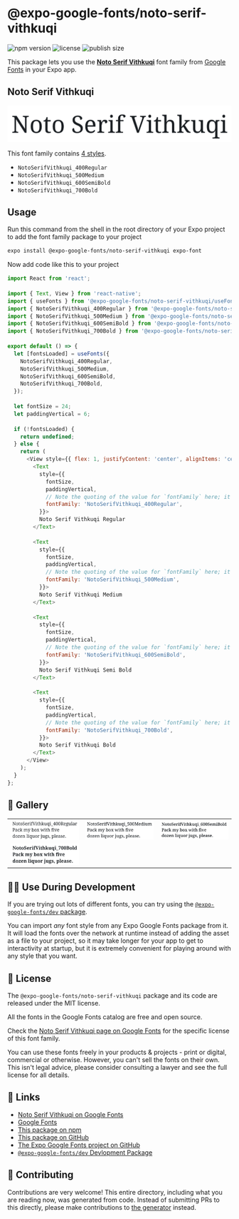 # @expo-google-fonts/noto-serif-vithkuqi

![npm version](https://flat.badgen.net/npm/v/@expo-google-fonts/noto-serif-vithkuqi)
![license](https://flat.badgen.net/github/license/expo/google-fonts)
![publish size](https://flat.badgen.net/packagephobia/install/@expo-google-fonts/noto-serif-vithkuqi)

This package lets you use the [**Noto Serif Vithkuqi**](https://fonts.google.com/specimen/Noto+Serif+Vithkuqi) font family from [Google Fonts](https://fonts.google.com/) in your Expo app.

## Noto Serif Vithkuqi

![Noto Serif Vithkuqi](./font-family.png)

This font family contains [4 styles](#-gallery).

- `NotoSerifVithkuqi_400Regular`
- `NotoSerifVithkuqi_500Medium`
- `NotoSerifVithkuqi_600SemiBold`
- `NotoSerifVithkuqi_700Bold`

## Usage

Run this command from the shell in the root directory of your Expo project to add the font family package to your project
```sh
expo install @expo-google-fonts/noto-serif-vithkuqi expo-font
```

Now add code like this to your project
```js
import React from 'react';

import { Text, View } from 'react-native';
import { useFonts } from '@expo-google-fonts/noto-serif-vithkuqi/useFonts';
import { NotoSerifVithkuqi_400Regular } from '@expo-google-fonts/noto-serif-vithkuqi/400Regular';
import { NotoSerifVithkuqi_500Medium } from '@expo-google-fonts/noto-serif-vithkuqi/500Medium';
import { NotoSerifVithkuqi_600SemiBold } from '@expo-google-fonts/noto-serif-vithkuqi/600SemiBold';
import { NotoSerifVithkuqi_700Bold } from '@expo-google-fonts/noto-serif-vithkuqi/700Bold';

export default () => {
  let [fontsLoaded] = useFonts({
    NotoSerifVithkuqi_400Regular,
    NotoSerifVithkuqi_500Medium,
    NotoSerifVithkuqi_600SemiBold,
    NotoSerifVithkuqi_700Bold,
  });

  let fontSize = 24;
  let paddingVertical = 6;

  if (!fontsLoaded) {
    return undefined;
  } else {
    return (
      <View style={{ flex: 1, justifyContent: 'center', alignItems: 'center' }}>
        <Text
          style={{
            fontSize,
            paddingVertical,
            // Note the quoting of the value for `fontFamily` here; it expects a string!
            fontFamily: 'NotoSerifVithkuqi_400Regular',
          }}>
          Noto Serif Vithkuqi Regular
        </Text>

        <Text
          style={{
            fontSize,
            paddingVertical,
            // Note the quoting of the value for `fontFamily` here; it expects a string!
            fontFamily: 'NotoSerifVithkuqi_500Medium',
          }}>
          Noto Serif Vithkuqi Medium
        </Text>

        <Text
          style={{
            fontSize,
            paddingVertical,
            // Note the quoting of the value for `fontFamily` here; it expects a string!
            fontFamily: 'NotoSerifVithkuqi_600SemiBold',
          }}>
          Noto Serif Vithkuqi Semi Bold
        </Text>

        <Text
          style={{
            fontSize,
            paddingVertical,
            // Note the quoting of the value for `fontFamily` here; it expects a string!
            fontFamily: 'NotoSerifVithkuqi_700Bold',
          }}>
          Noto Serif Vithkuqi Bold
        </Text>
      </View>
    );
  }
};

```

## 🔡 Gallery


||||
|-|-|-|
|![NotoSerifVithkuqi_400Regular](./NotoSerifVithkuqi_400Regular.ttf.png)|![NotoSerifVithkuqi_500Medium](./NotoSerifVithkuqi_500Medium.ttf.png)|![NotoSerifVithkuqi_600SemiBold](./NotoSerifVithkuqi_600SemiBold.ttf.png)||
|![NotoSerifVithkuqi_700Bold](./NotoSerifVithkuqi_700Bold.ttf.png)||||


## 👩‍💻 Use During Development

If you are trying out lots of different fonts, you can try using the [`@expo-google-fonts/dev` package](https://github.com/expo/google-fonts/tree/master/font-packages/dev#readme).

You can import *any* font style from any Expo Google Fonts package from it. It will load the fonts
over the network at runtime instead of adding the asset as a file to your project, so it may take longer
for your app to get to interactivity at startup, but it is extremely convenient
for playing around with any style that you want.

## 📖 License

The `@expo-google-fonts/noto-serif-vithkuqi` package and its code are released under the MIT license.

All the fonts in the Google Fonts catalog are free and open source.

Check the [Noto Serif Vithkuqi page on Google Fonts](https://fonts.google.com/specimen/Noto+Serif+Vithkuqi) for the specific license of this font family.

You can use these fonts freely in your products & projects - print or digital, commercial or otherwise. However, you can't sell the fonts on their own. This isn't legal advice, please consider consulting a lawyer and see the full license for all details.

## 🔗 Links

- [Noto Serif Vithkuqi on Google Fonts](https://fonts.google.com/specimen/Noto+Serif+Vithkuqi)
- [Google Fonts](https://fonts.google.com/)
- [This package on npm](https://www.npmjs.com/package/@expo-google-fonts/noto-serif-vithkuqi)
- [This package on GitHub](https://github.com/expo/google-fonts/tree/master/font-packages/noto-serif-vithkuqi)
- [The Expo Google Fonts project on GitHub](https://github.com/expo/google-fonts)
- [`@expo-google-fonts/dev` Devlopment Package](https://github.com/expo/google-fonts/tree/master/font-packages/dev)

## 🤝 Contributing

Contributions are very welcome! This entire directory, including what you are reading now, was generated from code. Instead of submitting PRs to this directly, please make contributions to [the generator](https://github.com/expo/google-fonts/tree/master/packages/generator) instead.
